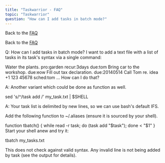 ```yaml
---
title: "Taskwarrior - FAQ"
topic: "Taskwarrior"
question: "How can I add tasks in batch mode?"
---
```


Back to the [FAQ](/support/faq)

Back to the [FAQ](/support/faq)

Q: How can I add tasks in batch mode?
I want to add a text file with a list of tasks in its task's syntax via a single command:

Water the plants. pro:garden recur:3days due:tom
Bring car to the workshop. due:eow
Fill out tax declaration. due:20140514
Call Tom re. idea +1 123 45678 sched:tom
...
How can I do that?

A: Another variant which could be done as function as well.

sed 's/^/task add /' my_task.txt | $SHELL

A: Your task list is delimited by new lines, so we can use bash's default IFS. 

Add the following function to ~/.aliases (ensure it is sourced by your shell).

function tbatch() { while read -r task; do (task add "$task"); done < "$1" }
Start your shell anew and try it:

tbatch my_tasks.txt
 

This does not check against valid syntax. Any invalid line is not being added by task (see the output for details).

